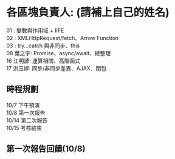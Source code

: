 # 各區塊負責人: (請補上自己的姓名)

01 : 變數與作用域 + IIFE  
02 : XMLHttpRequest/fetch、Arrow Function  
03 : try…​catch 與非同步、this  
08 葉之宇: Promise、async/await、總整理  
16 江明諺: 運算相關、高階函式  
17 洪玉婷: 同步/非同步差異、AJAX、閉包  

## 時程規劃
10/7 下午預演  
10/8 第一次報告  
10/14 第二次報告  
10/15 考核結束  

## 第一次報告回饋(10/8)